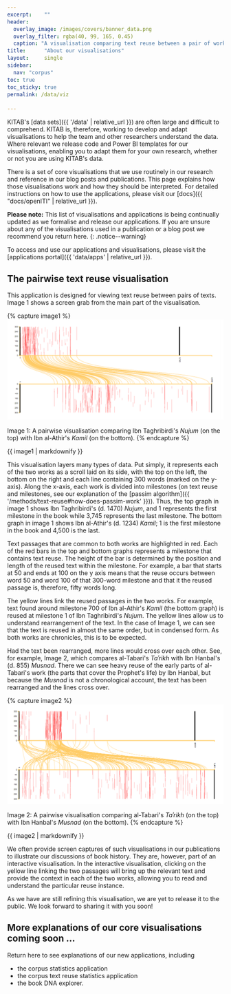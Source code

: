 ```yaml
---
excerpt:	""
header:
  overlay_image: /images/covers/banner_data.png
  overlay_filter: rgba(40, 99, 165, 0.45)
  caption: "A visualisation comparing text reuse between a pair of works"
title:		"About our visualisations"
layout:		single
sidebar:
  nav: "corpus"
toc: true
toc_sticky: true
permalink: /data/viz

---
```

KITAB's [data sets]({{ '/data' | relative_url }}) are often large and difficult to comprehend. KITAB is, therefore, working to develop and adapt visualisations to help the team and other researchers understand the data. Where relevant we release code and Power BI templates for our visualisations, enabling you to adapt them for your own research, whether or not you are using KITAB's data.

There is a set of core visualisations that we use routinely in our research and reference in our blog posts and publications. This page explains how those visualisations work and how they should be interpreted. For detailed instructions on how to use the applications, please visit our [docs]({{ "docs/openITI" | relative_url }}).

**Please note:** This list of visualisations and applications is being continually updated as we formalise and release our applications. If you are unsure about any of the visualisations used in a publication or a blog post we recommend you return here.
{: .notice--warning}

To access and use our applications and visualisations, please visit the [applications portal]({{ 'data/apps' | relative_url }}).

## The pairwise text reuse visualisation

This application is designed for viewing text reuse between pairs of texts. Image 1 shows a screen grab from the main part of the visualisation.



{% capture image1 %}
[![Pairwise visualisation](/images/methods/pair-wise-Nujum-Kamil.png)](/images/methods/pair-wise-Nujum-Kamil.png)

Image 1: A pairwise visualisation comparing Ibn Taghribirdi's *Nujum* (on the top) with Ibn al-Athir's *Kamil* (on the bottom).
{% endcapture %}

<div class="notice--primary">
{{ image1 | markdownify }}
</div>

This visualisation layers many types of data. Put simply, it represents each of the two works as a scroll laid on its side, with the top on the left, the bottom on the right and each line containing 300 words (marked on the y-axis). Along the x-axis, each work is divided into milestones (on text reuse and milestones, see our explanation of the [passim algorithm]({{ '/methods/text-reuse#how-does-passim-work' }})). Thus, the top graph in image 1 shows Ibn Taghribirdi's (d. 1470) *Nujum*, and 1 represents the first milestone in the book while 3,745 represents the last milestone. The bottom graph in image 1 shows Ibn al-Athir's (d. 1234) *Kamil*; 1 is the first milestone in the book and 4,500 is the last.

Text passages that are common to both works are highlighted in red. Each of the red bars in the top and bottom graphs represents a milestone that contains text reuse. The height of the bar is determined by the position and length of the reused text within the milestone. For example, a bar that starts at 50 and ends at 100 on the y axis means that the reuse occurs between word 50 and word 100 of that 300-word milestone and that it the reused passage is, therefore, fifty words long.

The yellow lines link the reused passages in the two works. For example, text found around milestone 700 of Ibn al-Athir's *Kamil* (the bottom graph) is reused at milestone 1 of Ibn Taghribirdi's *Nujum*. The yellow lines allow us to understand rearrangement of the text. In the case of Image 1, we can see that the text is reused in almost the same order, but in condensed form. As both works are chronicles, this is to be expected.

Had the text been rearranged, more lines would cross over each other. See, for example, Image 2, which compares al-Tabari's *Taʾrikh* with Ibn Hanbal's (d. 855) *Musnad*. There we can see heavy reuse of the early parts of al-Tabari's work (the parts that cover the Prophet's life) by Ibn Hanbal, but because the *Musnad* is not a chronological account, the text has been rearranged and the lines cross over.

{% capture image2 %}
[![Another pairwise visualisation](/images/methods/pair-wise-Tarikh-Musnad.png)](/images/methods/pair-wise-Tarikh-Musnad.png)

Image 2: A pairwise visualisation comparing al-Tabari's *Taʾrikh* (on the top) with Ibn Hanbal's *Musnad* (on the bottom). {% endcapture %}

<div class="notice--primary">
{{ image2 | markdownify }}
</div>

We often provide screen captures of such visualisations in our publications to illustrate our discussions of book history. They are, however, part of an interactive visualisation. In the interactive visualisation, clicking on the yellow line linking the two passages will bring up the relevant text and provide the context in each of the two works, allowing you to read and understand the particular reuse instance.

As we have are still refining this visualisation, we are yet to release it to the public. We look forward to sharing it with you soon!

## More explanations of our core visualisations coming soon ...

Return here to see explanations of our new applications, including
* the corpus statistics application
* the corpus text reuse statistics application
* the book DNA explorer.

